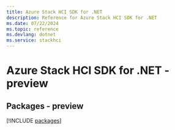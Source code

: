 ```yaml
---
title: Azure Stack HCI SDK for .NET
description: Reference for Azure Stack HCI SDK for .NET
ms.date: 07/22/2024
ms.topic: reference
ms.devlang: dotnet
ms.service: stackhci
---
```

# Azure Stack HCI SDK for .NET - preview
## Packages - preview
[!INCLUDE [packages](stack-hci-index.md)]